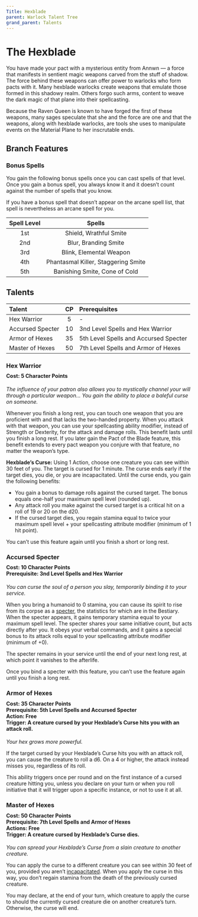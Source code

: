 ```yaml
---
Title: Hexblade
parent: Warlock Talent Tree
grand_parent: Talents
---
```

 
# The Hexblade
You have made your pact with a mysterious entity from Annwn — a force that manifests in sentient magic weapons carved from the stuff of shadow. The force behind these weapons can offer power to warlocks who form pacts with it. Many hexblade warlocks create weapons that emulate those formed in this shadowy realm. Others forgo such arms, content to weave the dark magic of that plane into their spellcasting.

Because the Raven Queen is known to have forged the first of these weapons, many sages speculate that she and the force are one and that the weapons, along with hexblade warlocks, are tools she uses to manipulate events on the Material Plane to her inscrutable ends.

## Branch Features

### Bonus Spells
You gain the following bonus spells once you can cast spells of that level. Once you gain a bonus spell, you always know it and it doesn’t count against the number of spells that you know.

If you have a bonus spell that doesn’t appear on the arcane spell list, that spell is nevertheless an arcane spell for you.

| Spell Level | Spells |
|:-----------:|:------:|
| 1st | Shield, Wrathful Smite |
| 2nd | Blur, Branding Smite |
| 3rd | Blink, Elemental Weapon |
| 4th | Phantasmal Killer, Staggering Smite |
| 5th | Banishing Smite, Cone of Cold |

## Talents
 
| Talent | CP | Prerequisites |
|:-------|:--:|:--------------|
| Hex Warrior      | 5  | - |
| Accursed Specter | 10 | 3nd Level Spells and Hex Warrior |
| Armor of Hexes   | 35 | 5th Level Spells and Accursed Specter |
| Master of Hexes  | 50 | 7th Level Spells and Armor of Hexes |

###  Hex Warrior

<div style="margin-top:-10px;"></div>
 
#### **Cost:** 5 Character Points
*The influence of your patron also allows you to mystically channel your will through a particular weapon… You gain the ability to place a baleful curse on someone.*

Whenever you finish a long rest, you can touch one weapon that you are proficient with and that lacks the two-handed property. When you attack with that weapon, you can use your spellcasting ability modifier, instead of Strength or Dexterity, for the attack and damage rolls. This benefit lasts until you finish a long rest. If you later gain the Pact of the Blade feature, this benefit extends to every pact weapon you conjure with that feature, no matter the weapon’s type.

**Hexblade’s Curse:** Using 1 Action, choose one creature you can see within 30 feet of you. The target is cursed for 1 minute. The curse ends early if the target dies, you die, or you are incapacitated. Until the curse ends, you gain the following benefits:

* You gain a bonus to damage rolls against the cursed target. The bonus equals one-half your maximum spell level (rounded up).
* Any attack roll you make against the cursed target is a critical hit on a roll of 19 or 20 on the d20.
* If the cursed target dies, you regain stamina equal to twice your maximum spell level + your spellcasting attribute modifier (minimum of 1 hit point).

You can’t use this feature again until you finish a short or long rest.

### Accursed Specter

<div style="margin-top:-10px;"></div>

#### **Cost:** 10 Character Points<br>**Prerequisite:**  3nd Level Spells and Hex Warrior
*You can curse the soul of a person you slay, temporarily binding it to your service.*

When you bring a humanoid to 0 stamina, you can cause its spirit to rise from its corpse as a [specter](), the statistics for which are in the Bestiary. When the specter appears, it gains temporary stamina equal to your maximum spell level. The specter shares your same initiative count, but acts directly after you. It obeys your verbal commands, and it gains a special bonus to its attack rolls equal to your spellcasting attribute modifier (minimum of +0).

The specter remains in your service until the end of your next long rest, at which point it vanishes to the afterlife.

Once you bind a specter with this feature, you can’t use the feature again until you finish a long rest.

###  Armor of Hexes

<div style="margin-top:-10px;"></div>

#### **Cost:** 35 Character Points<br>**Prerequisite:** 5th Level Spells and Accursed Specter<br>**Action:** Free<br>**Trigger:** A creature cursed by your Hexblade’s Curse hits you with an attack roll.
*Your hex grows more powerful.*

If the target cursed by your Hexblade’s Curse hits you with an attack roll, you can cause the creature to roll a d6. On a 4 or higher, the attack instead misses you, regardless of its roll.

This ability triggers once per round and on the first instance of a cursed creature hitting you, unless you declare on your turn or when you roll initiative that it will trigger upon a specific instance, or not to use it at all.

### Master of Hexes

<div style="margin-top:-10px;"></div>
 
#### **Cost:** 50 Character Points<br>**Prerequisite:** 7th Level Spells and Armor of Hexes<br>**Actions:** Free<br>**Trigger:** A creature cursed by Hexblade’s Curse dies.
*You can spread your Hexblade’s Curse from a slain creature to another creature.*

You can apply the curse to a different creature you can see within 30 feet of you, provided you aren’t [incapacitated](). When you apply the curse in this way, you don’t regain stamina from the death of the previously cursed creature.

You may declare, at the end of your turn, which creature to apply the curse to should the currently cursed creature die on another creature’s turn. Otherwise, the curse will end.
